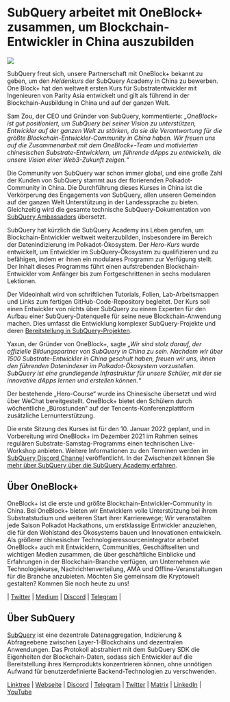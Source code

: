 # SubQuery arbeitet mit OneBlock+ zusammen, um Blockchain-Entwickler in China auszubilden

![](https://miro.medium.com/max/700/1*c1X5h-MEHHwjeqczDKvvCQ.png)

SubQuery freut sich, unsere Partnerschaft mit OneBlock+ bekannt zu geben, um den _Heldenkurs_ der SubQuery Academy in China zu bewerben. One Block+ hat den weltweit ersten Kurs für Substratentwickler mit Ingenieuren von Parity Asia entwickelt und gilt als führend in der Blockchain-Ausbildung in China und auf der ganzen Welt.

Sam Zou, der CEO und Gründer von SubQuery, kommentierte: _„OneBlock+ ist gut positioniert, um SubQuery bei seiner Vision zu unterstützen, Entwickler auf der ganzen Welt zu stärken, da sie die Verantwortung für die größte Blockchain-Entwickler-Community in China haben. Wir freuen uns auf die Zusammenarbeit mit dem OneBlock+-Team und motivierten chinesischen Substrate-Entwicklern, um führende dApps zu entwickeln, die unsere Vision einer Web3-Zukunft zeigen.“_

Die Community von SubQuery war schon immer global, und eine große Zahl der Kunden von SubQuery stammt aus der florierenden Polkadot-Community in China. Die Durchführung dieses Kurses in China ist die Verkörperung des Engagements von SubQuery, allen unseren Gemeinden auf der ganzen Welt Unterstützung in der Landessprache zu bieten. Gleichzeitig wird die gesamte technische SubQuery-Dokumentation von [SubQuery Ambassadors](./20210713-Introducing-the-SubQuery-Ambassador-Program.md) übersetzt.

SubQuery hat kürzlich die SubQuery Academy ins Leben gerufen, um Blockchain-Entwickler weltweit weiterzubilden, insbesondere im Bereich der Datenindizierung im Polkadot-Ökosystem. Der _Hero-Kurs_ wurde entwickelt, um Entwickler im SubQuery-Ökosystem zu qualifizieren und zu befähigen, indem er ihnen ein modulares Programm zur Verfügung stellt. Der Inhalt dieses Programms führt einen aufstrebenden Blockchain-Entwickler vom Anfänger bis zum Fortgeschrittenen in sechs modularen Lektionen.

Der Videoinhalt wird von schriftlichen Tutorials, Folien, Lab-Arbeitsmappen und Links zum fertigen GitHub-Code-Repository begleitet. Der Kurs soll einen Entwickler von nichts über SubQuery zu einem Experten für den Aufbau einer SubQuery-Datenquelle für seine neue Blockchain-Anwendung machen. Dies umfasst die Entwicklung komplexer SubQuery-Projekte und deren [Bereitstellung in SubQuery-Projekten](https://project.subquery.network/).

Yaxun, der Gründer von OneBlock+, sagte _„Wir sind stolz darauf, der offizielle Bildungspartner von SubQuery in China zu sein. Nachdem wir über 1500 Substrate-Entwickler in China geschult haben, freuen wir uns, ihnen den führenden Datenindexer im Polkadot-Ökosystem vorzustellen. SubQuery ist eine grundlegende Infrastruktur für unsere Schüler, mit der sie innovative dApps lernen und erstellen können.“_

Der bestehende „Hero-Course“ wurde ins Chinesische übersetzt und wird über WeChat bereitgestellt. OneBlock+ bietet den Schülern durch wöchentliche „Bürostunden“ auf der Tencents-Konferenzplattform zusätzliche Lernunterstützung.

Die erste Sitzung des Kurses ist für den 10. Januar 2022 geplant, und in Vorbereitung wird OneBlock+ im Dezember 2021 im Rahmen seines regulären Substrate-Samstag-Programms einen technischen Live-Workshop anbieten. Weitere Informationen zu den Terminen werden im [SubQuery Discord Channel](https://discord.com/invite/78zg8aBSMG) veröffentlicht. In der Zwischenzeit können Sie [mehr über SubQuery über die SubQuery Academy erfahren](https://subquery.coassemble.com/unlock/dOKZW6O#/).

## Über OneBlock+

OneBlock+ ist die erste und größte Blockchain-Entwickler-Community in China. Bei OneBlock+ bieten wir Entwicklern volle Unterstützung bei ihrem Substratstudium und weiteren Start ihrer Karrierewege; Wir veranstalten jede Saison Polkadot Hackathons, um erstklassige Entwickler anzuziehen, die für den Wohlstand des Ökosystems bauen und Innovationen entwickeln. Als größerer chinesischer Technologieressourcenintegrator arbeitet OneBlock+ auch mit Entwicklern, Communities, Geschäftseliten und wichtigen Medien zusammen, die über geschäftliche Einblicke und Erfahrungen in der Blockchain-Branche verfügen, um Unternehmen wie Technologiekurse, Nachrichtenverteilung, AMA und Offline-Veranstaltungen für die Branche anzubieten. Möchten Sie gemeinsam die Kryptowelt gestalten? Kommen Sie noch heute zu uns!

| [Twitter](https://mobile.twitter.com/oneblock_) | [Medium](https://medium.com/@OneBlockplus?p=5a6193755f9b) | [Discord](https://discord.gg/5aWx6Rch) | [Telegram](https://t.me/oneblock_dev) |

## Über SubQuery

[SubQuery](https://subquery.network/) ist eine dezentrale Datenaggregation, Indizierung & Abfrageebene zwischen Layer-1-Blockchains und dezentralen Anwendungen. Das Protokoll abstrahiert mit dem SubQuery SDK die Eigenheiten der Blockchain-Daten, sodass sich Entwickler auf die Bereitstellung ihres Kernprodukts konzentrieren können, ohne unnötigen Aufwand für benutzerdefinierte Backend-Technologien zu verschwenden.

​​[Linktree](https://linktr.ee/subquerynetwork) | [Webseite](https://subquery.network/) | [Discord](https://discord.com/invite/78zg8aBSMG) | [Telegram](https://t.me/subquerynetwork) | [Twitter](https://twitter.com/subquerynetwork) | [Matrix](https://matrix.to/#/#subquery:matrix.org) | [LinkedIn](https://www.linkedin.com/company/subquery) | [YouTube](https://www.youtube.com/channel/UCi1a6NUUjegcLHDFLr7CqLw)
